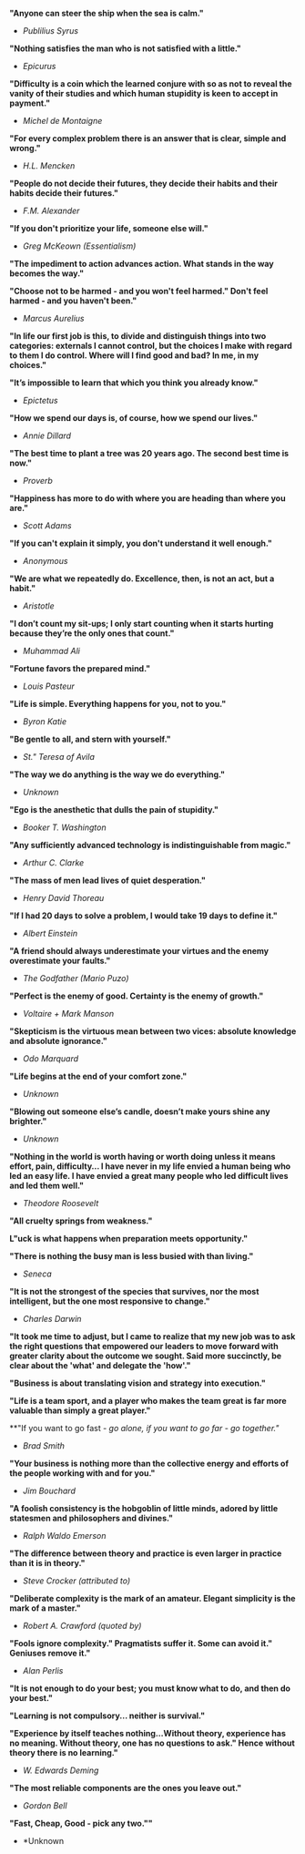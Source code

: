 **"Anyone can steer the ship when the sea is calm."**
- *Publilius Syrus*


**"Nothing satisfies the man who is not satisfied with a little."**
- *Epicurus*


**"Difficulty is a coin which the learned conjure with so as not to reveal the vanity of their studies and which human stupidity is keen to accept in payment."**
- *Michel de Montaigne*


**"For every complex problem there is an answer that is clear, simple and wrong."**
- *H.L. Mencken*


**"People do not decide their futures, they decide their habits and their habits decide their futures."**
- *F.M. Alexander*


**"If you don't prioritize your life, someone else will."**
- *Greg McKeown (Essentialism)*


**"The impediment to action advances action. What stands in the way becomes the way."**


**"Choose not to be harmed - and you won't feel harmed." Don't feel harmed - and you haven't been."**
- *Marcus Aurelius*


**"In life our first job is this, to divide and distinguish things into two categories: externals I cannot control, but the choices I make with regard to them I do control. Where will I find good and bad? In me, in my choices."**


**"It’s impossible to learn that which you think you already know."**
- *Epictetus*


**"How we spend our days is, of course, how we spend our lives."**
- *Annie Dillard*


**"The best time to plant a tree was 20 years ago. The second best time is now."**
- *Proverb*


**"Happiness has more to do with where you are heading than where you are."**
- *Scott Adams*


**"If you can't explain it simply, you don't understand it well enough."**
- *Anonymous*


**"We are what we repeatedly do. Excellence, then, is not an act, but a habit."**
- *Aristotle*


**"I don’t count my sit-ups; I only start counting when it starts hurting because they’re the only ones that count."**
- *Muhammad Ali*


**"Fortune favors the prepared mind."**
- *Louis Pasteur*


**"Life is simple. Everything happens for you, not to you."**
- *Byron Katie*


**"Be gentle to all, and stern with yourself."**
- *St." Teresa of Avila*


**"The way we do anything is the way we do everything."**
- *Unknown*


**"Ego is the anesthetic that dulls the pain of stupidity."**
- *Booker T. Washington*


**"Any sufficiently advanced technology is indistinguishable from magic."**
- *Arthur C. Clarke*


**"The mass of men lead lives of quiet desperation."**
- *Henry David Thoreau*


**"If I had 20 days to solve a problem, I would take 19 days to define it."**
- *Albert Einstein*


**"A friend should always underestimate your virtues and the enemy overestimate your faults."**
- *The Godfather (Mario Puzo)*


**"Perfect is the enemy of good. Certainty is the enemy of growth."**
- *Voltaire + Mark Manson*


**"Skepticism is the virtuous mean between two vices: absolute knowledge and absolute ignorance."**
- *Odo Marquard*


**"Life begins at the end of your comfort zone."**
- *Unknown*


**"Blowing out someone else’s candle, doesn’t make yours shine any brighter."**
- *Unknown*


**"Nothing in the world is worth having or worth doing unless it means effort, pain, difficulty… I have never in my life envied a human being who led an easy life. I have envied a great many people who led difficult lives and led them well."**
- *Theodore Roosevelt*


**"All cruelty springs from weakness."**  

**L"uck is what happens when preparation meets opportunity."**  

**"There is nothing the busy man is less busied with than living."**  
- *Seneca*


**"It is not the strongest of the species that survives, nor the most intelligent, but the one most responsive to change."**
- *Charles Darwin*


**"It took me time to adjust, but I came to realize that my new job was to ask the right questions that empowered our leaders to move forward with greater clarity about the outcome we sought. Said more succinctly, be clear about the 'what' and delegate the 'how'."**  

**"Business is about translating vision and strategy into execution."**  

**"Life is a team sport, and a player who makes the team great is far more valuable than simply a great player."**  

**"If you want to go fast - *go alone, if you want to go far - *go together."**  
- *Brad Smith*


**"Your business is nothing more than the collective energy and efforts of the people working with and for you."**
- *Jim Bouchard*


**"A foolish consistency is the hobgoblin of little minds, adored by little statesmen and philosophers and divines."**
- *Ralph Waldo Emerson*


**"The difference between theory and practice is even larger in practice than it is in theory."**
- *Steve Crocker (attributed to)*


**"Deliberate complexity is the mark of an amateur. Elegant simplicity is the mark of a master."**
- *Robert A. Crawford (quoted by)*


**"Fools ignore complexity." Pragmatists suffer it. Some can avoid it." Geniuses remove it."**
- *Alan Perlis*


**"It is not enough to do your best; you must know what to do, and then do your best."**  

**"Learning is not compulsory... neither is survival."**  

**"Experience by itself teaches nothing…Without theory, experience has no meaning. Without theory, one has no questions to ask." Hence without theory there is no learning."**  
- *W. Edwards Deming*


**"The most reliable components are the ones you leave out."**
- *Gordon Bell*


**"Fast, Cheap, Good - pick any two.""** 
- *Unknown